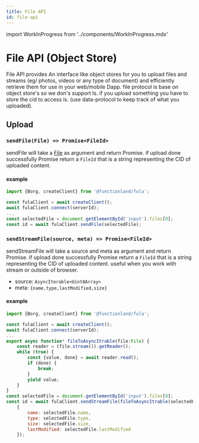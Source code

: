 ```yaml
---
title: File API
id: file-api
---
```

import WorkInProgress from '../components/WorkInProgress.mdx'


# File API (Object Store)
File API provides An interface like object stores for you to upload files and streams (eg/ photos, videos or any type of 
document) and efficiently retrieve them for use in your web/mobile Dapp. file protocol is base on object store's so we don's support ls.
if you upload something you have to store the cid to access is. (use data-protocol to keep track of what you uploaded).

## Upload

### `sendFile(File) => Promise<FileId>` 
sendFile will take a [File](https://developer.mozilla.org/en-US/docs/Web/API/File) as argument and return Promise. if upload done successfully Promise return a `FileId` that is a string
representing the CID of uploaded content. 

#### example
```js
import {Borg, createClient} from '@functionland/fula';

const fulaClient = await createClient();
await fulaClient.connect(serverId);
...
const selectedFile = document.getElementById('input').files[0];
const id = await fulaClient.sendFile(selectedFile);
```

### `sendStreamFile(source, meta) => Promise<FileId>` 
sendStreamFile will take a source and meta  as argument and return Promise. if upload done successfully Promise return a `FileId` that is a string
representing the CID of uploaded content. useful when you work with stream or outside of browser.
- source:  `AsyncIterable<Uint8Array>`
- meta: `{name,type,lastModified,size}`

#### example
```js
import {Borg, createClient} from '@functionland/fula';

const fulaClient = await createClient();
await fulaClient.connect(serverId);
...
export async function* fileToAsyncItrable(file:File) {
    const reader = (file.stream()).getReader();
    while (true) {
        const {value, done} = await reader.read();
        if (done) {
            break;
        }
        yield value;
    }
}
const selectedFile = document.getElementById('input').files[0];
const id = await fulaClient.sendStreamFile(fileToAsyncItrable(selectedFile),
    {
        name: selectedFile.name,
        type: selectedFile.type,
        size: selectedFile.size,
        lastModified: selectedFile.lastModified
    });
```


<WorkInProgress />
